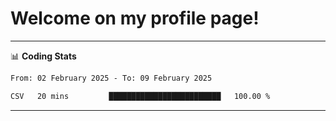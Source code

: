# Welcome on my profile page!
<!-- print(("dralla"[::-1]+"s").capitalize()) -->

<!-- ---
👨🏻‍💻 **Busy With**
* Learning new Skills.
* Building small Projects.
* Being helpful. -->

---
📊 **Coding Stats**
<!--START_SECTION:waka-->

```txt
From: 02 February 2025 - To: 09 February 2025

CSV   20 mins         █████████████████████████   100.00 %
```

<!--END_SECTION:waka-->
---
